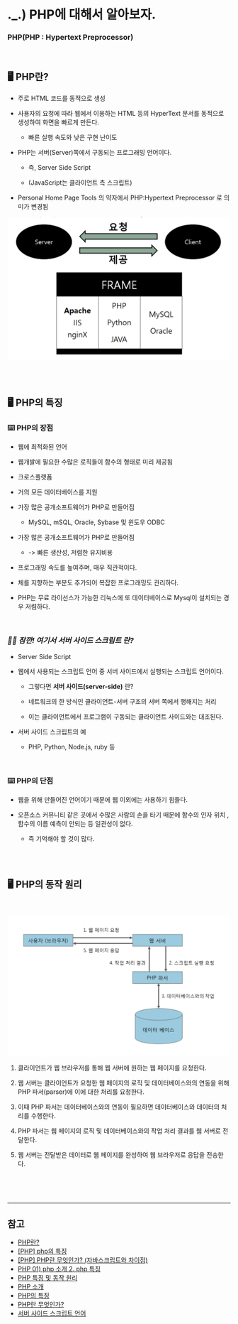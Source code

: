 # ._.) PHP에 대해서 알아보자.
### PHP(PHP : Hypertext Preprocessor)

<br/>

## 🖥 PHP란?

* 주로 HTML 코드를 동적으로 생성

* 사용자의 요청에 따라 웹에서 이용하는 HTML 등의 HyperText 문서를 동적으로 생성하여 화면을 빠르게 만든다.

    * 빠른 실행 속도와 낮은 구현 난이도

* PHP는 서버(Server)쪽에서 구동되는 프로그래밍 언어이다.

    * 즉, Server Side Script
    
    * (JavaScript는 클라이언트 측 스크립트)

* Personal Home Page Tools 의 약자에서 PHP:Hypertext Preprocessor 로 의미가 변경됨

<p align="center">
<img src="../img/php.png">
</p>

<br/><br/>

## 🖥 PHP의 특징

### ⌨️ PHP의 장점

* 웹에 최적화된 언어

* 웹개발에 필요한 수많은 로직들이 함수의 형태로 미리 제공됨

* 크로스플랫폼

* 거의 모든 데이터베이스를 지원

* 가장 많은 공개소프트웨어가 PHP로 만들어짐

    * MySQL, mSQL, Oracle, Sybase 및 윈도우 ODBC

* 가장 많은 공개소프트웨어가 PHP로 만들어짐

    * -> 빠른 생산성, 저렴한 유지비용

* 프로그래밍 속도를 높여주며, 매우 직관적이다.

* 체를 지향하는 부분도 추가되어 복잡한 프로그래밍도 관리하다.

* PHP는 무료 라이선스가 가능한 리눅스에  또 데이터베이스로 Mysql이 설치되는 경우 저렴하다.

<br/>

### _🖐🏻 잠깐! 여기서 __서버 사이드 스크립트__ 란?_

* Server Side Script

* 웹에서 사용되는 스크립트 언어 중 서버 사이드에서 실행되는 스크립트 언어이다.

    * 그렇다면 __서버 사이드(server-side)__ 란?
    
    * 네트워크의 한 방식인 클라이언트-서버 구조의 서버 쪽에서 행해지는 처리
    
    * 이는 클라이언트에서 프로그램이 구동되는 클라이언트 사이드와는 대조된다.

* 서버 사이드 스크립트의 예

    * PHP, Python, Node.js, ruby 등

<br/>

### ⌨️ PHP의 단점

* 웹을 위해 만들어진 언어이기 때문에 웹 이외에는 사용하기 힘들다.

* 오픈소스 커뮤니티 같은 곳에서 수많은 사람의 손을 타기 때문에 함수의 인자 위치 , 함수의 이름 예측이 안되는 등 일관성이 없다.

    * 즉 기억해야 할 것이 많다.

<br/><br/>

## 🖥 PHP의 동작 원리

<br/>

<p align="center">
<img src="../img/php working system.png">
</p>

1.  클라이언트가 웹 브라우저를 통해 웹 서버에 원하는 웹 페이지를 요청한다.

2. 웹 서버는 클라이언트가 요청한 웹 페이지의 로직 및 데이터베이스와의 연동을 위해 PHP 파서(parser)에 이에 대한 처리를 요청한다.

3. 이때 PHP 파서는 데이터베이스와의 연동이 필요하면 데이터베이스와 데이터의 처리를 수행한다.

4. PHP 파서는 웹 페이지의 로직 및 데이터베이스와의 작업 처리 결과를 웹 서버로 전달한다.

5. 웹 서버는 전달받은 데이터로 웹 페이지를 완성하여 웹 브라우저로 응답을 전송한다.

<br/><br/><br/>
*** 

## 참고
* [PHP란?](https://jeongchul.tistory.com/324)
* [[PHP] php의 특징](https://nevertrustbrutus.tistory.com/290)
* [[PHP] PHP란 무엇인가? (자바스크립트와 차이점)](https://choseongho93.tistory.com/61)
* [PHP 01) php 소개 2. php 특징](https://psklog.tistory.com/117)
* [PHP 특징 및 동작 원리](https://junnykorea.tistory.com/214)
* [PHP 소개](http://www.tcpschool.com/php/php_intro_intro)
* [PHP의 특징](https://devsnote.com/writings/183)
* [PHP란 무엇인가?](https://server-talk.tistory.com/25)
* [서버 사이드 스크립트 언어](https://ko.wikipedia.org/wiki/서버_사이드_스크립트_언어)